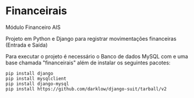 # Financeirais

Módulo Financeiro AIS

Projeto em Python e Django para registrar movimentações financeiras (Entrada e Saída)

Para executar o projeto é necessário o Banco de dados MySQL com e uma base chamada "financeirais" além de instalar os seguintes pacotes:

```
pip install django
pip install mysqlclient
pip install django-mysql
pip install https://github.com/darklow/django-suit/tarball/v2
```
